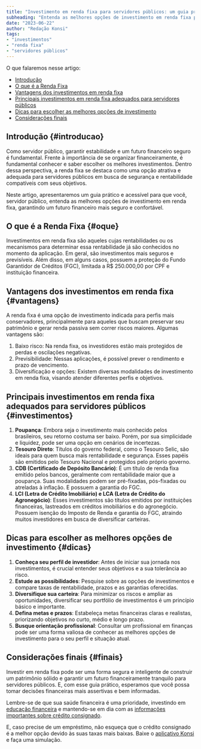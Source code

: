 ```yaml
---
title: "Investimento em renda fixa para servidores públicos: um guia prático"
subheading: "Entenda as melhores opções de investimento em renda fixa para garantir um futuro financeiro mais seguro e confortável aos servidores públicos brasileiros."
date: "2023-06-22"
author: "Redação Konsi"
tags:
- "investimentos"
- "renda fixa"
- "servidores públicos"
---
```


O que falaremos nesse artigo:
- [Introdução](#introducao)
- [O que é a Renda Fixa](#oque)
- [Vantagens dos investimentos em renda fixa](#vantagens)
- [Principais investimentos em renda fixa adequados para servidores públicos](#investimentos)
- [Dicas para escolher as melhores opções de investimento](#dicas)
- [Considerações finais](#finais)

## Introdução {#introducao}

Como servidor público, garantir estabilidade e um futuro financeiro seguro é fundamental. Frente à importância de se organizar financeiramente, é fundamental conhecer e saber escolher os melhores investimentos. Dentro dessa perspectiva, a renda fixa se destaca como uma opção atrativa e adequada para servidores públicos em busca de segurança e rentabilidade compatíveis com seus objetivos.

Neste artigo, apresentaremos um guia prático e acessível para que você, servidor público, entenda as melhores opções de investimento em renda fixa, garantindo um futuro financeiro mais seguro e confortável.

## O que é a Renda Fixa {#oque}

Investimentos em renda fixa são aqueles cujas rentabilidades ou os mecanismos para determinar essa rentabilidade já são conhecidos no momento da aplicação. Em geral, são investimentos mais seguros e previsíveis. Além disso, em alguns casos, possuem a proteção do Fundo Garantidor de Créditos (FGC), limitada a R$ 250.000,00 por CPF e instituição financeira.

## Vantagens dos investimentos em renda fixa {#vantagens}

A renda fixa é uma opção de investimento indicada para perfis mais conservadores, principalmente para aqueles que buscam preservar seu patrimônio e gerar renda passiva sem correr riscos maiores. Algumas vantagens são:

1. Baixo risco: Na renda fixa, os investidores estão mais protegidos de perdas e oscilações negativas.
2. Previsibilidade: Nessas aplicações, é possível prever o rendimento e prazo de vencimento.
3. Diversificação e opções: Existem diversas modalidades de investimento em renda fixa, visando atender diferentes perfis e objetivos.

## Principais investimentos em renda fixa adequados para servidores públicos {#investimentos}

1. **Poupança**: Embora seja o investimento mais conhecido pelos brasileiros, seu retorno costuma ser baixo. Porém, por sua simplicidade e liquidez, pode ser uma opção em cenários de incertezas.
2. **Tesouro Direto**: Títulos do governo federal, como o Tesouro Selic, são ideais para quem busca mais rentabilidade e segurança. Esses papéis são emitidos pelo Tesouro Nacional e protegidos pelo próprio governo.
3. **CDB (Certificado de Depósito Bancário)**: É um título de renda fixa emitido pelos bancos, geralmente com rentabilidade maior que a poupança. Suas modalidades podem ser pré-fixadas, pós-fixadas ou atreladas à inflação. E possuem a garantia do FGC.
4. **LCI (Letra de Crédito Imobiliário) e LCA (Letra de Crédito do Agronegócio)**: Esses investimentos são títulos emitidos por instituições financeiras, lastreados em créditos imobiliários e do agronegócio. Possuem isenção do Imposto de Renda e garantia do FGC, atraindo muitos investidores em busca de diversificar carteiras.

## Dicas para escolher as melhores opções de investimento {#dicas}

1. **Conheça seu perfil de investidor**: Antes de iniciar sua jornada nos investimentos, é crucial entender seus objetivos e a sua tolerância ao risco.
2. **Estude as possibilidades**: Pesquise sobre as opções de investimentos e compare taxas de rentabilidade, prazos e as garantias oferecidas.
3. **Diversifique sua carteira**: Para minimizar os riscos e ampliar as oportunidades, diversificar seu portfólio de investimentos é um princípio básico e importante.
4. **Defina metas e prazos**: Estabeleça metas financeiras claras e realistas, priorizando objetivos no curto, médio e longo prazo.
5. **Busque orientação profissional**: Consultar um profissional em finanças pode ser uma forma valiosa de conhecer as melhores opções de investimento para o seu perfil e situação atual.

## Considerações finais {#finais}

Investir em renda fixa pode ser uma forma segura e inteligente de construir um patrimônio sólido e garantir um futuro financeiramente tranquilo para servidores públicos. E, com esse guia prático, esperamos que você possa tomar decisões financeiras mais assertivas e bem informadas.

Lembre-se de que sua saúde financeira é uma prioridade, investindo em [educação financeira](a-importncia-da-educao-financeira-para-servidores-pblicos-e-como-implement-la-em-sua-vida.md) e mantendo-se em dia com as [informações importantes sobre crédito consignado](a-guia-definitivo-sobre-crdito-consignado-para-servidor-pblico-novato.md).

E, caso precise de um empréstimo, não esqueça que o crédito consignado é a melhor opção devido às suas taxas mais baixas. Baixe o [aplicativo Konsi](https://konsi.com.br/app) e faça uma simulação.